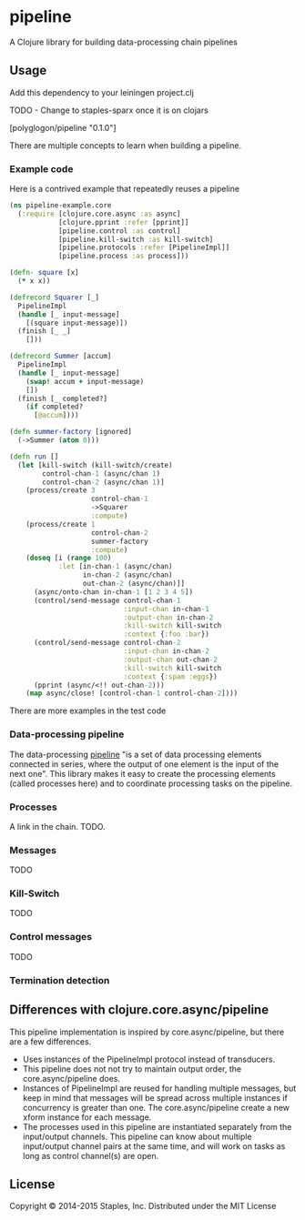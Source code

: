 # pipeline

A Clojure library for building data-processing chain pipelines

## Usage

Add this dependency to your leiningen project.clj

TODO - Change to staples-sparx once it is on clojars

[polyglogon/pipeline "0.1.0"]

There are multiple concepts to learn when building a pipeline.

### Example code

Here is a contrived example that repeatedly reuses a pipeline

``` clojure
(ns pipeline-example.core
  (:require [clojure.core.async :as async]
            [clojure.pprint :refer [pprint]]
            [pipeline.control :as control]
            [pipeline.kill-switch :as kill-switch]
            [pipeline.protocols :refer [PipelineImpl]]
            [pipeline.process :as process]))

(defn- square [x]
  (* x x))

(defrecord Squarer [_]
  PipelineImpl
  (handle [_ input-message]
    [(square input-message)])
  (finish [_ _]
    []))

(defrecord Summer [accum]
  PipelineImpl
  (handle [_ input-message]
    (swap! accum + input-message)
    [])
  (finish [_ completed?]
    (if completed?
      [@accum])))

(defn summer-factory [ignored]
  (->Summer (atom 0)))

(defn run []
  (let [kill-switch (kill-switch/create)
        control-chan-1 (async/chan 1)
        control-chan-2 (async/chan 1)]
    (process/create 3
                    control-chan-1
                    ->Squarer
                    :compute)
    (process/create 1
                    control-chan-2
                    summer-factory
                    :compute)
    (doseq [i (range 100)
            :let [in-chan-1 (async/chan)
                  in-chan-2 (async/chan)
                  out-chan-2 (async/chan)]]
      (async/onto-chan in-chan-1 [1 2 3 4 5])
      (control/send-message control-chan-1
                            :input-chan in-chan-1
                            :output-chan in-chan-2
                            :kill-switch kill-switch
                            :context {:foo :bar})
      (control/send-message control-chan-2
                            :input-chan in-chan-2
                            :output-chan out-chan-2
                            :kill-switch kill-switch
                            :context {:spam :eggs})
      (pprint (async/<!! out-chan-2)))
    (map async/close! [control-chan-1 control-chan-2])))
```

There are more examples in the test code

### Data-processing pipeline

The data-processing [pipeline](https://en.wikipedia.org/wiki/Pipeline_%28computing%29)
"is a set of data processing elements connected in series, where the output of
one element is the input of the next one".  This library makes it easy  to create
the processing elements (called processes here) and to coordinate processing
tasks on the pipeline.

### Processes

A link in the chain.  TODO.

### Messages

TODO

### Kill-Switch

TODO

### Control messages

TODO

### Termination detection

## Differences with clojure.core.async/pipeline

This pipeline implementation is inspired by core.async/pipeline, but
there are a few differences.

* Uses instances of the PipelineImpl protocol instead of transducers.
* This pipeline does not not try to maintain output order, the
  core.async/pipeline does.
* Instances of PipelineImpl are reused for handling multiple messages,
  but keep in mind that messages will be spread across multiple
  instances if concurrency is greater than one.  The core.async/pipeline
  create a new xform instance for each message.
* The processes used in this pipeline are instantiated separately from
  the input/output channels.  This pipeline can know about multiple
  input/output channel pairs at the same time, and will work on tasks
  as long as control channel(s) are open.

## License

Copyright © 2014-2015 Staples, Inc.
Distributed under the MIT License
